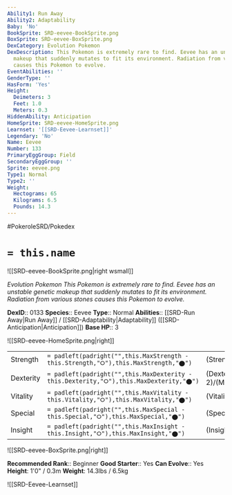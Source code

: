 ```yaml
---
Ability1: Run Away
Ability2: Adaptability
Baby: 'No'
BookSprite: SRD-eevee-BookSprite.png
BoxSprite: SRD-eevee-BoxSprite.png
DexCategory: Evolution Pokemon
DexDescription: This Pokemon is extremely rare to find. Eevee has an unstable genetic
  makeup that suddenly mutates to fit its environment. Radiation from various stones
  causes this Pokemon to evolve.
EventAbilities: ''
GenderType: ''
HasForm: 'Yes'
Height:
  Deimeters: 3
  Feet: 1.0
  Meters: 0.3
HiddenAbility: Anticipation
HomeSprite: SRD-eevee-HomeSprite.png
Learnset: '[[SRD-Eevee-Learnset]]'
Legendary: 'No'
Name: Eevee
Number: 133
PrimaryEggGroup: Field
SecondaryEggGroup: ''
Sprite: eevee.png
Type1: Normal
Type2: ''
Weight:
  Hectograms: 65
  Kilograms: 6.5
  Pounds: 14.3
---
```


#PokeroleSRD/Pokedex

# `= this.name`

![[SRD-eevee-BookSprite.png|right wsmall]]

*Evolution Pokemon*
*This Pokemon is extremely rare to find. Eevee has an unstable genetic makeup that suddenly mutates to fit its environment. Radiation from various stones causes this Pokemon to evolve.*

**DexID**:: 0133
**Species**:: Eevee
**Type**:: Normal
**Abilities**:: [[SRD-Run Away|Run Away]] / [[SRD-Adaptability|Adaptability]] ([[SRD-Anticipation|Anticipation]])
**Base HP**:: 3

![[SRD-eevee-HomeSprite.png|right]]

|           |                                                                                        |                                          |
| --------- | -------------------------------------------------------------------------------------- | ---------------------------------------- |
| Strength  | `= padleft(padright("",this.MaxStrength - this.Strength,"⭘"),this.MaxStrength,"⬤")`    | (Strength::2)/(MaxStrength::4)   |
| Dexterity | `= padleft(padright("",this.MaxDexterity - this.Dexterity,"⭘"),this.MaxDexterity,"⬤")` | (Dexterity:: 2)/(MaxDexterity::4) |
| Vitality  | `= padleft(padright("",this.MaxVitality - this.Vitality,"⭘"),this.MaxVitality,"⬤")`    | (Vitality::2)/(MaxVitality::4)   |
| Special   | `= padleft(padright("",this.MaxSpecial - this.Special,"⭘"),this.MaxSpecial,"⬤")`       | (Special::2)/(MaxSpecial::4)     |
| Insight   | `= padleft(padright("",this.MaxInsight - this.Insight,"⭘"),this.MaxInsight,"⬤")`       | (Insight::2)/(MaxInsight::4)     |

![[SRD-eevee-BoxSprite.png|right]]

**Recommended Rank**:: Beginner
**Good Starter**:: Yes
**Can Evolve**:: Yes
**Height**: 1'0" / 0.3m
**Weight**: 14.3lbs / 6.5kg

![[SRD-Eevee-Learnset]]